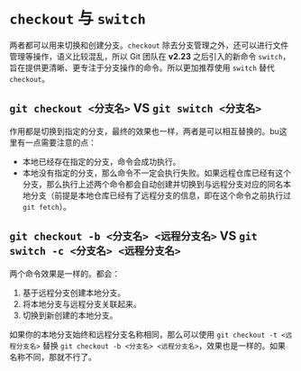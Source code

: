# `checkout` 与 `switch`

两者都可以用来切换和创建分支。`checkout` 除去分支管理之外，还可以进行文件管理等操作，语义比较混乱，所以 Git 团队在 **v2.23** 之后引入的新命令 `switch`，旨在提供更清晰、更专注于分支操作的命令。所以更加推荐使用 `switch` 替代 `checkout`。

## `git checkout <分支名>` VS `git switch <分支名>`

作用都是切换到指定的分支，最终的效果也一样，两者是可以相互替换的。bu这里有一点需要注意的点：

- 本地已经存在指定的分支，命令会成功执行。
- 本地没有指定的分支，那么命令不一定会执行失败。如果远程仓库已经有这个分支，那么执行上述两个命令都会自动创建并切换到与远程分支对应的同名本地分支（前提是本地仓库已经有了远程分支的信息，即在这个命令之前执行过 `git fetch`）。

## `git checkout -b <分支名> <远程分支名>` VS `git switch -c <分支名> <远程分支名>`

两个命令效果是一样的。都会：

1. 基于远程分支创建本地分支。
2. 将本地分支与远程分支关联起来。
3. 切换到新创建的本地分支。

如果你的本地分支始终和远程分支名称相同，那么可以使用 `git checkout -t <远程分支名>` 替换 `git checkout -b <分支名> <远程分支名>`，效果也是一样的。如果名称不同，那就不行了。
